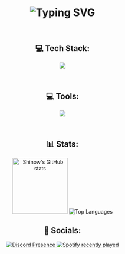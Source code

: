 <h1 align="center">
  <img src="https://readme-typing-svg.demolab.com?font=Fira+Code&pause=1000&color=F7F7F7&center=true&vCenter=true&width=435&lines=Hi+%F0%9F%91%8B%F0%9F%8F%BD%2C+I'm+Ismaël." alt="Typing SVG" />
</h1>

<br>

<div align="center"> 
  <h2>💻 Tech Stack:</h2>
</div>

<p align="center">
    <img src="https://skillicons.dev/icons?i=js,nodejs,discordjs,py" />
</p>

<br>

<div align="center"> 
  <h2>💻 Tools:</h2>
</div>

<p align="center">
    <img src="https://skillicons.dev/icons?i=vscode,discord,github" />
</p>

<br>

<div align="center"> 
  <h2>📊 Stats:</h2>
</div>

<div align="center">
  <img src="https://github-readme-stats.vercel.app/api?username=Ismouche&theme=dark&show_icons=true&hide_border=true" height="150" alt="Shinow's GitHub stats" style="display: inline-block;"  />
  <!-- <img src="https://github-readme-streak-stats.herokuapp.com?user=&theme=dark&hide_border=true&mode=weekly" alt="GitHub Streak" /> -->
  <img src="https://github-readme-stats.vercel.app/api/top-langs/?username=Ismouche&layout=compact&theme=dark&show_icons=true&hide_border=true" alt="Top Languages" style="display: inline-block;" />
</div> 

<div align="center"> 
  <h2>🧩 Socials:</h2>
</div>

<div align="center">
  <a href="https://discord.com/users/793825519786393620">
    <img src="https://lanyard.cnrad.dev/api/793825519786393620?idleMessage=Might%20be%20coding&ignoreAppId=1386820738375487578&showDisplayName=true&theme=dark&bg=061439&hideStatus=true" alt="Discord Presence" />
  </a>
  <a href="https://open.spotify.com/user/316nesz3fdxryymdmvkuyv5lefde?si=15d1442687b84dcc">
    <img src="https://spotify-recently-played-readme.vercel.app/api?user=316nesz3fdxryymdmvkuyv5lefde&count=3&unique=true" alt="Spotify recently played"  />
  </a>
</div>
